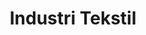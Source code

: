 ---
id: 37
title : Industri Tekstil
linkurl: https://kutt.it/vLLQeZ
fitur: aspekpajak
category: aspekpajak
createdTime : 31/07/2019
modifiedTime : 19/01/2020
topik: Versi Lengkap
---